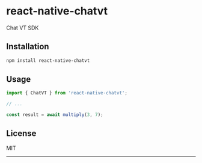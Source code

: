 # react-native-chatvt

Chat VT SDK

## Installation

```sh
npm install react-native-chatvt
```

## Usage

```js
import { ChatVT } from 'react-native-chatvt';

// ...

const result = await multiply(3, 7);
```


## License

MIT

---
